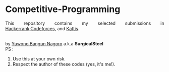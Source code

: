 # Competitive-Programming
<p align="justify">This repository contains my selected submissions in <a href="https://www.hackerrank.com/SurgicalSteel" target="_blank">Hackerrank</a>,<a href="http://codeforces.com/profile/SurgicalSteel" target="_blank">Codeforces</a>, and <a href="https://open.kattis.com/users/surgicalsteel" target="_blank">Kattis</a>.</p><br>
by <a href="https://bangunnagoro.wordpress.com" target="_blank">Yuwono Bangun Nagoro</a>  a.k.a <b>SurgicalSteel</b><br>
PS : 
<ol>
<li>Use this at your own risk.</li>
<li>Respect the author of these codes (yes, it's me!).</li></ol>
